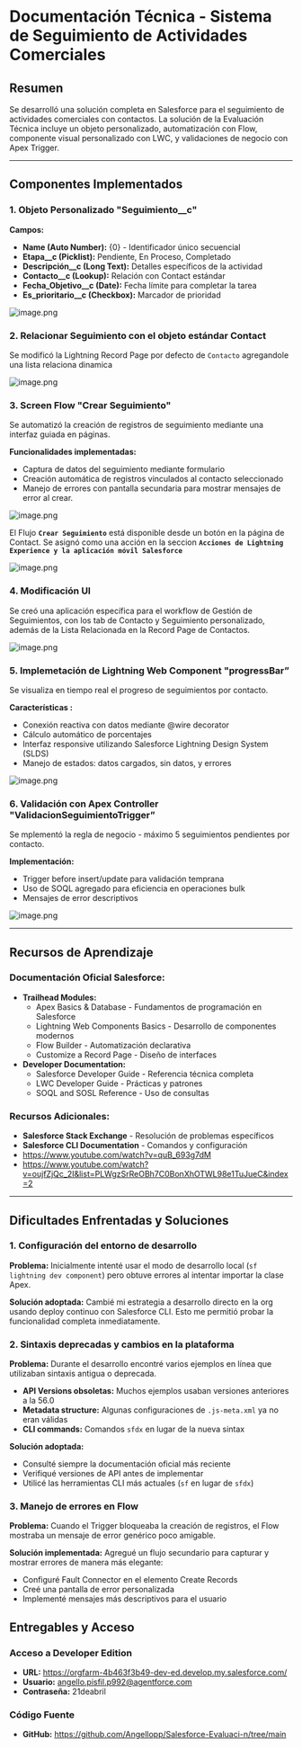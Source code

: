 # Documentación Técnica - Sistema de Seguimiento de Actividades Comerciales

## Resumen

Se desarrolló una solución completa en Salesforce para el seguimiento de actividades comerciales con contactos. La solución de la Evaluación Técnica incluye un objeto personalizado, automatización con Flow, componente visual personalizado con LWC, y validaciones de negocio con Apex Trigger.

---

## Componentes Implementados

### 1. Objeto Personalizado "Seguimiento__c"

**Campos:**

- **Name (Auto Number):** {0} - Identificador único secuencial
- **Etapa__c (Picklist):** Pendiente, En Proceso, Completado
- **Descripción__c (Long Text):** Detalles específicos de la actividad
- **Contacto__c (Lookup):** Relación con Contact estándar
- **Fecha_Objetivo__c (Date):** Fecha límite para completar la tarea
- **Es_prioritario__c (Checkbox):** Marcador de prioridad

![image.png](image.png)

### 2. **Relacionar Seguimiento con el objeto estándar Contact**

Se modificó la Lightning Record Page por defecto de `Contacto` agregandole una lista relaciona dinamica

![image.png](image%201.png)

### 3. Screen Flow "Crear Seguimiento"

Se automatizó la creación de registros de seguimiento mediante una interfaz guiada en páginas.

**Funcionalidades implementadas:**

- Captura de datos del seguimiento mediante formulario
- Creación automática de registros vinculados al contacto seleccionado
- Manejo de errores con pantalla secundaria para mostrar mensajes de error al crear.

![image.png](image%202.png)

El Flujo **`Crear Seguimiento`** está disponible desde un botón en la página de Contact. Se asignó como una acción en la seccion **`Acciones de Lightning Experience y la aplicación móvil Salesforce`**

![image.png](image%203.png)

### 4. **Modificación UI**

Se creó una aplicación específica para el workflow de Gestión de Seguimientos, con los tab de Contacto y Seguimiento personalizado, además de la Lista Relacionada en la Record Page de  Contactos.

![image.png](image%204.png)

### 5. Implemetación de Lightning Web Component "progressBar”

Se visualiza en tiempo real el progreso de seguimientos por contacto.

**Características :**

- Conexión reactiva con datos mediante @wire decorator
- Cálculo automático de porcentajes
- Interfaz responsive utilizando Salesforce Lightning Design System (SLDS)
- Manejo de estados: datos cargados, sin datos, y errores

![image.png](image%205.png)

### 6. Validación con Apex Controller "ValidacionSeguimientoTrigger”

Se mplementó la regla de negocio - máximo 5 seguimientos pendientes por contacto.

**Implementación:**

- Trigger before insert/update para validación temprana
- Uso de SOQL agregado para eficiencia en operaciones bulk
- Mensajes de error descriptivos

![image.png](image%206.png)

---

## Recursos de Aprendizaje

### Documentación Oficial Salesforce:

- **Trailhead Modules:**
    - Apex Basics & Database - Fundamentos de programación en Salesforce
    - Lightning Web Components Basics - Desarrollo de componentes modernos
    - Flow Builder - Automatización declarativa
    - Customize a Record Page - Diseño de interfaces
- **Developer Documentation:**
    - Salesforce Developer Guide - Referencia técnica completa
    - LWC Developer Guide - Prácticas y patrones
    - SOQL and SOSL Reference - Uso de consultas

### Recursos Adicionales:

- **Salesforce Stack Exchange** - Resolución de problemas específicos
- **Salesforce CLI Documentation** - Comandos y configuración
- https://www.youtube.com/watch?v=quB_693g7dM
- https://www.youtube.com/watch?v=oujfZjQc_2I&list=PLWgzSrReOBh7C0BonXhOTWL98e1TuJueC&index=2

---

## Dificultades Enfrentadas y Soluciones

### 1. **Configuración del entorno de desarrollo**

**Problema:** Inicialmente intenté usar el modo de desarrollo local (`sf lightning dev component`) pero obtuve errores al intentar importar la clase Apex.

**Solución adoptada:** Cambié mi estrategia a desarrollo directo en la org usando deploy continuo con Salesforce CLI. Esto me permitió probar la funcionalidad completa inmediatamente.

### **2. Sintaxis deprecadas y cambios en la plataforma**

**Problema:** Durante el desarrollo encontré varios ejemplos en línea que utilizaban sintaxis antigua o deprecada.

- **API Versions obsoletas:** Muchos ejemplos usaban versiones anteriores a la 56.0
- **Metadata structure:** Algunas configuraciones de `.js-meta.xml` ya no eran válidas
- **CLI commands:** Comandos `sfdx` en lugar de la nueva sintax

**Solución adoptada:**

- Consulté siempre la documentación oficial más reciente
- Verifiqué versiones de API antes de implementar
- Utilicé las herramientas CLI más actuales (`sf` en lugar de `sfdx`)

### 3. **Manejo de errores en Flow**

**Problema:** Cuando el Trigger bloqueaba la creación de registros, el Flow mostraba un mensaje de error genérico poco amigable.

**Solución implementada:** Agregué un flujo secundario para capturar y mostrar errores de manera más elegante:

- Configuré Fault Connector en el elemento Create Records
- Creé una pantalla de error personalizada
- Implementé mensajes más descriptivos para el usuario

## Entregables y Acceso

### Acceso a Developer Edition
- **URL:** https://orgfarm-4b463f3b49-dev-ed.develop.my.salesforce.com/
- **Usuario:** angello.pisfil.p992@agentforce.com
- **Contraseña:** 21deabril

### Código Fuente
- **GitHub:** https://github.com/Angellopp/Salesforce-Evaluaci-n/tree/main
